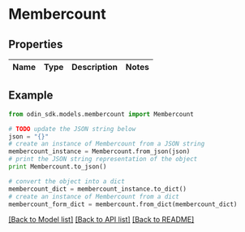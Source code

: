 # Membercount


## Properties

Name | Type | Description | Notes
------------ | ------------- | ------------- | -------------

## Example

```python
from odin_sdk.models.membercount import Membercount

# TODO update the JSON string below
json = "{}"
# create an instance of Membercount from a JSON string
membercount_instance = Membercount.from_json(json)
# print the JSON string representation of the object
print Membercount.to_json()

# convert the object into a dict
membercount_dict = membercount_instance.to_dict()
# create an instance of Membercount from a dict
membercount_form_dict = membercount.from_dict(membercount_dict)
```
[[Back to Model list]](../README.md#documentation-for-models) [[Back to API list]](../README.md#documentation-for-api-endpoints) [[Back to README]](../README.md)


